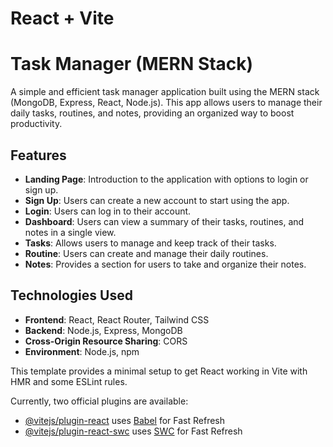 # React + Vite

# Task Manager (MERN Stack)

A simple and efficient task manager application built using the MERN stack (MongoDB, Express, React, Node.js). This app allows users to manage their daily tasks, routines, and notes, providing an organized way to boost productivity.

## Features

- **Landing Page**: Introduction to the application with options to login or sign up.
- **Sign Up**: Users can create a new account to start using the app.
- **Login**: Users can log in to their account.
- **Dashboard**: Users can view a summary of their tasks, routines, and notes in a single view.
- **Tasks**: Allows users to manage and keep track of their tasks.
- **Routine**: Users can create and manage their daily routines.
- **Notes**: Provides a section for users to take and organize their notes.

## Technologies Used

- **Frontend**: React, React Router, Tailwind CSS
- **Backend**: Node.js, Express, MongoDB
- **Cross-Origin Resource Sharing**: CORS
- **Environment**: Node.js, npm

This template provides a minimal setup to get React working in Vite with HMR and some ESLint rules.

Currently, two official plugins are available:

- [@vitejs/plugin-react](https://github.com/vitejs/vite-plugin-react/blob/main/packages/plugin-react/README.md) uses [Babel](https://babeljs.io/) for Fast Refresh
- [@vitejs/plugin-react-swc](https://github.com/vitejs/vite-plugin-react-swc) uses [SWC](https://swc.rs/) for Fast Refresh
